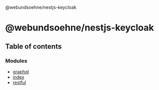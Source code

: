 @webundsoehne/nestjs-keycloak

# @webundsoehne/nestjs-keycloak

## Table of contents

### Modules

- [graphql](modules/graphql.md)
- [index](modules/index.md)
- [restful](modules/restful.md)

